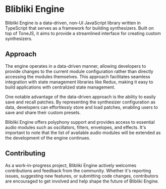 # Blibliki Engine

Blibliki Engine is a data-driven, non-UI JavaScript library written in TypeScript that serves as a framework for building synthesizers.
Built on top of ToneJS, it aims to provide a streamlined interface for creating custom synthesizers.

## Approach

The engine operates in a data-driven manner, allowing developers to provide changes to the current module configuration rather than directly accessing the modules themselves.
This approach facilitates seamless integration with state management libraries like Redux, making it easy to build applications with centralized state management.

One notable advantage of the data-driven approach is the ability to easily save and recall patches. By representing the synthesizer configuration as data, developers can effortlessly store and load patches, enabling users to save and share their custom presets.

Blibliki Engine offers polyphony support and provides access to essential audio modules such as oscillators, filters, envelopes, and effects. It's important to note that the list of available audio modules will be extended as the development of the engine continues.

## Contributing

As a work-in-progress project, Blibliki Engine actively welcomes contributions and feedback from the community. Whether it's reporting issues, suggesting new features, or submitting code changes, contributors are encouraged to get involved and help shape the future of Blibliki Engine.
